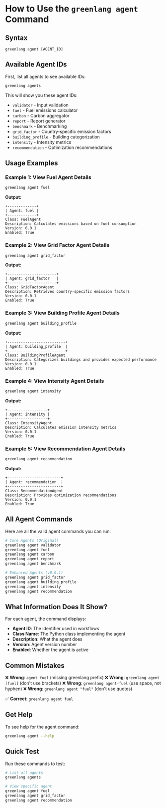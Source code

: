 # How to Use the `greenlang agent` Command

## Syntax
```
greenlang agent [AGENT_ID]
```

## Available Agent IDs

First, list all agents to see available IDs:
```bash
greenlang agents
```

This will show you these agent IDs:
- `validator` - Input validation
- `fuel` - Fuel emissions calculator
- `carbon` - Carbon aggregator
- `report` - Report generator
- `benchmark` - Benchmarking
- `grid_factor` - Country-specific emission factors
- `building_profile` - Building categorization
- `intensity` - Intensity metrics
- `recommendation` - Optimization recommendations

## Usage Examples

### Example 1: View Fuel Agent Details
```bash
greenlang agent fuel
```
**Output:**
```
+-------------+
| Agent: fuel |
+-------------+
Class: FuelAgent
Description: Calculates emissions based on fuel consumption
Version: 0.0.1
Enabled: True
```

### Example 2: View Grid Factor Agent Details
```bash
greenlang agent grid_factor
```
**Output:**
```
+----------------------+
| Agent: grid_factor   |
+----------------------+
Class: GridFactorAgent
Description: Retrieves country-specific emission factors
Version: 0.0.1
Enabled: True
```

### Example 3: View Building Profile Agent Details
```bash
greenlang agent building_profile
```
**Output:**
```
+--------------------------+
| Agent: building_profile  |
+--------------------------+
Class: BuildingProfileAgent
Description: Categorizes buildings and provides expected performance
Version: 0.0.1
Enabled: True
```

### Example 4: View Intensity Agent Details
```bash
greenlang agent intensity
```
**Output:**
```
+------------------+
| Agent: intensity |
+------------------+
Class: IntensityAgent
Description: Calculates emission intensity metrics
Version: 0.0.1
Enabled: True
```

### Example 5: View Recommendation Agent Details
```bash
greenlang agent recommendation
```
**Output:**
```
+------------------------+
| Agent: recommendation  |
+------------------------+
Class: RecommendationAgent
Description: Provides optimization recommendations
Version: 0.0.1
Enabled: True
```

## All Agent Commands

Here are all the valid agent commands you can run:

```bash
# Core Agents (Original)
greenlang agent validator
greenlang agent fuel
greenlang agent carbon
greenlang agent report
greenlang agent benchmark

# Enhanced Agents (v0.0.1)
greenlang agent grid_factor
greenlang agent building_profile
greenlang agent intensity
greenlang agent recommendation
```

## What Information Does It Show?

For each agent, the command displays:
- **Agent ID**: The identifier used in workflows
- **Class Name**: The Python class implementing the agent
- **Description**: What the agent does
- **Version**: Agent version number
- **Enabled**: Whether the agent is active

## Common Mistakes

❌ **Wrong**: `agent fuel` (missing greenlang prefix)
❌ **Wrong**: `greenlang agent [fuel]` (don't use brackets)
❌ **Wrong**: `greenlang agent-fuel` (use space, not hyphen)
❌ **Wrong**: `greenlang agent "fuel"` (don't use quotes)

✅ **Correct**: `greenlang agent fuel`

## Get Help

To see help for the agent command:
```bash
greenlang agent --help
```

## Quick Test

Run these commands to test:
```bash
# List all agents
greenlang agents

# View specific agent
greenlang agent fuel
greenlang agent grid_factor
greenlang agent recommendation
```